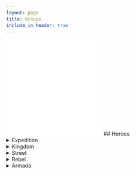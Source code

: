 ```yaml
---
layout: page
title: Groups
include_in_header: true
---
```

<img src='../assets/groups/Expedition.png'/>
## Heroes
<details>
  <summary>Expedition</summary>
   
### Synergy
+1 Energy with winning wave
+2 Energy with winning wave

### Heroes
<img src='../assets/heroes/Runner.png'/>
```
Rarity : Common
Damage : 10
Runes : IRON
Skill : Gain 1 / 1 / 1 / 2 Energy
Skill Type : Active
Skill Rate : 30 / 40 / 50 / 50
```
<img src='../assets/heroes/Alchemist.png'/>
```
   --exp_name exp
```
<img src='../assets/heroes/Chef.png'/>
```
   --exp_name exp
```
<img src='../assets/heroes/Swordman.png'/>
```
   --exp_name exp
```
<img src='../assets/heroes/FortuneTeller.png'/>
```
   --exp_name exp
```
<img src='../assets/heroes/Pioneer.png'/>
```
   --exp_name exp
```

</details>

<details>
  <summary>Kingdom</summary>
   
### Synergy
+1 Energy with winning wave
+2 Energy with winning wave

### Heroes
<img src='../assets/heroes/Civilain.png'/>
```
Rarity : Common
Damage : 10
Runes : IRON
Skill : Gain 1 / 1 / 1 / 2 Energy
Skill Type : Active
Skill Rate : 30 / 40 / 50 / 50
```
<img src='../assets/heroes/Soldier.png'/>
```
   --exp_name exp
```
<img src='../assets/heroes/Diplomat.png'/>
```
   --exp_name exp
```
<img src='../assets/heroes/Statesman.png'/>
```
   --exp_name exp
```
<img src='../assets/heroes/Lord.png'/>
```
   --exp_name exp
```
<img src='../assets/heroes/Judge.png'/>
```
   --exp_name exp
```

</details>

<details>
  <summary>Street</summary>
   
### Synergy
+1 Energy with winning wave
+2 Energy with winning wave

### Heroes
<img src='../assets/heroes/Solicitor.png'/>
```
Rarity : Common
Damage : 10
Runes : IRON
Skill : Gain 1 / 1 / 1 / 2 Energy
Skill Type : Active
Skill Rate : 30 / 40 / 50 / 50
```
<img src='../assets/heroes/Architect.png'/>
```
   --exp_name exp
```
<img src='../assets/heroes/Patrol.png'/>
```
   --exp_name exp
```
<img src='../assets/heroes/Musician.png'/>
```
   --exp_name exp
```
<img src='../assets/heroes/Gambler.png'/>
```
   --exp_name exp
```
<img src='../assets/heroes/Savior.png'/>
```
   --exp_name exp
```

</details>

<details>
  <summary>Rebel</summary>
   
### Synergy
+1 Energy with winning wave
+2 Energy with winning wave

### Heroes
<img src='../assets/heroes/Farmer.png'/>
```
Rarity : Common
Damage : 10
Runes : IRON
Skill : Gain 1 / 1 / 1 / 2 Energy
Skill Type : Active
Skill Rate : 30 / 40 / 50 / 50
```
<img src='../assets/heroes/Mob.png'/>
```
   --exp_name exp
```
<img src='../assets/heroes/Doctor.png'/>
```
   --exp_name exp
<img src='../assets/heroes/Swordman.png'/>
```
   --exp_name exp
```
<img src='../assets/heroes/Spokesman.png'/>
```
   --exp_name exp
```
<img src='../assets/heroes/Spy.png'/>
```
   --exp_name exp
```
<img src='../assets/heroes/Revolutionary.png'/>
```
   --exp_name exp
```

</details>

<details>
  <summary>Armada</summary>
   
### Synergy
+1 Energy with winning wave
+2 Energy with winning wave

### Heroes
<img src='../assets/heroes/Sailor.png'/>
```
Rarity : Common
Damage : 10
Runes : IRON
Skill : Gain 1 / 1 / 1 / 2 Energy
Skill Type : Active
Skill Rate : 30 / 40 / 50 / 50
```
<img src='../assets/heroes/Carpenter.png'/>
```
   --exp_name exp
```
<img src='../assets/heroes/Rifleman.png'/>
```
   --exp_name exp
```
<img src='../assets/heroes/Vigilante.png'/>
```
   --exp_name exp
```
<img src='../assets/heroes/Navigator.png'/>
```
   --exp_name exp
```
<img src='../assets/heroes/Captain.png'/>
```
   --exp_name exp
```

</details>